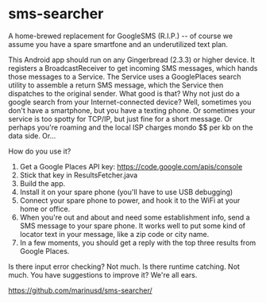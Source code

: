 sms-searcher
============

A home-brewed replacement for GoogleSMS (R.I.P.)   -- of course we assume you have a spare smartfone and an underutilized text plan.


This Android app should run on any Gingerbread (2.3.3) or higher device. It registers a BroadcastReceiver to get incoming SMS messages, which hands those messages to a Service. The Service uses a GooglePlaces search utility to assemble a return SMS message, which the Service then dispatches to the original sender.
What good is that?  Why not just do a google search from your Internet-connected device?  Well, sometimes you don't have a smartphone, but you have a texting phone. Or sometimes your service is too spotty for TCP/IP, but just fine for a short message. Or perhaps you're roaming and the local ISP charges mondo $$ per kb on the data side. Or...

How do you use it? 
 1.  Get a Google Places API key:  https://code.google.com/apis/console
 2.  Stick that key in ResultsFetcher.java
 3.  Build the app.
 4.  Install it on your spare phone (you'll have to use USB debugging)
 5.  Connect your spare phone to power, and hook it to the WiFi at your home or office.
 6.  When you're out and about and need some establishment info, send a SMS message to your spare phone. It works well to put some kind of locator text in your message, like a zip code or city name. 
 7.  In a few moments, you should get a reply with the top three results from Google Places.
 
Is there input error checking? Not much.
Is there runtime catching. Not much. 
You have suggestions to improve it? We're all ears.

https://github.com/marinusd/sms-searcher/
